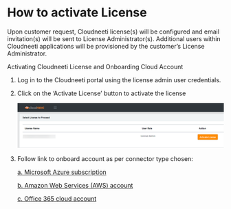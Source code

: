 
#  How to activate License

Upon customer request, Cloudneeti license(s) will be configured and email invitation(s) will be sent to License Administrator(s). Additional users within Cloudneeti applications will be provisioned by the customer’s License Administrator.


Activating Cloudneeti License and Onboarding Cloud Account

1.	Log in to the Cloudneeti portal using the license admin user credentials.

2.	Click on the ‘Activate License’ button to activate the license

    ![Activate License](.././images/azureSubscriptions/Activate_License.png#thumbnail)
    
3. Follow link to onboard account as per connector type chosen:

    [a. Microsoft Azure subscription](../azureSubscriptions/)

    [b. Amazon Web Services (AWS) account](../amazonWebServiceAccounts/)

    [c. Office 365 cloud account](../office365Subscriptions/)
    

